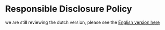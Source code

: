 # Responsible Disclosure Policy

we are still reviewing the dutch version, please see the [English version here](README-en.md)